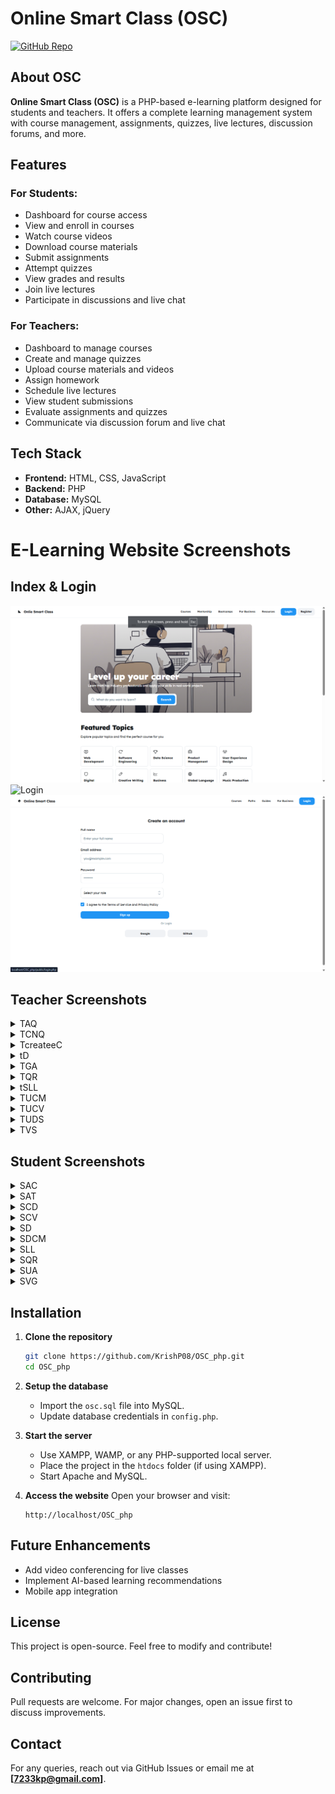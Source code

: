 # Online Smart Class (OSC)

[![GitHub Repo](https://img.shields.io/badge/GitHub-OSC_php-blue?style=flat&logo=github)](https://github.com/KrishP08/OSC_php)

## About OSC
**Online Smart Class (OSC)** is a PHP-based e-learning platform designed for students and teachers. It offers a complete learning management system with course management, assignments, quizzes, live lectures, discussion forums, and more.

## Features
### **For Students:**
- Dashboard for course access
- View and enroll in courses
- Watch course videos
- Download course materials
- Submit assignments
- Attempt quizzes
- View grades and results
- Join live lectures
- Participate in discussions and live chat

### **For Teachers:**
- Dashboard to manage courses
- Create and manage quizzes
- Upload course materials and videos
- Assign homework
- Schedule live lectures
- View student submissions
- Evaluate assignments and quizzes
- Communicate via discussion forum and live chat

## Tech Stack
- **Frontend:** HTML, CSS, JavaScript
- **Backend:** PHP
- **Database:** MySQL
- **Other:** AJAX, jQuery
  
# E-Learning Website Screenshots  

## Index & Login  
![Index](Screenshort/Index.png)  
![Login](Screenshort/Login.pnd)  
![Register](Screenshort/signup.png)  

## Teacher Screenshots  
<details>
  <summary>TAQ</summary>
  <img src="Screenshort/teacher/TAQ.png" width="600">
</details>

<details>
  <summary>TCNQ</summary>
  <img src="Screenshort/teacher/TCNQ.png" width="600">
</details>

<details>
  <summary>TcreateeC</summary>
  <img src="Screenshort/teacher/TcreateeC.png" width="600">
</details>

<details>
  <summary>tD</summary>
  <img src="Screenshort/teacher/tD.png" width="600">
</details>

<details>
  <summary>TGA</summary>
  <img src="Screenshort/teacher/TGA.png" width="600">
</details>

<details>
  <summary>TQR</summary>
  <img src="Screenshort/teacher/TQR.png" width="600">
</details>

<details>
  <summary>tSLL</summary>
  <img src="Screenshort/teacher/tSLL.png" width="600">
</details>

<details>
  <summary>TUCM</summary>
  <img src="Screenshort/teacher/TUCM.png" width="600">
</details>

<details>
  <summary>TUCV</summary>
  <img src="Screenshort/teacher/TUCV.png" width="600">
</details>

<details>
  <summary>TUDS</summary>
  <img src="Screenshort/teacher/TUDS.png" width="600">
</details>

<details>
  <summary>TVS</summary>
  <img src="Screenshort/teacher/TVS.png" width="600">
</details>

## Student Screenshots  
<details>
  <summary>SAC</summary>
  <img src="Screenshort/student/SAC.png" width="600">
</details>

<details>
  <summary>SAT</summary>
  <img src="Screenshort/student/SAT.png" width="600">
</details>

<details>
  <summary>SCD</summary>
  <img src="Screenshort/student/SCD1.png" width="600">
  <img src="Screenshort/student/SCD2.png" width="600">
</details>

<details>
  <summary>SCV</summary>
  <img src="Screenshort/student/SCV.png" width="600">
</details>

<details>
  <summary>SD</summary>
  <img src="Screenshort/student/SD1.png" width="600">
  <img src="Screenshort/student/SD2.png" width="600">
</details>

<details>
  <summary>SDCM</summary>
  <img src="Screenshort/student/SDCM.png" width="600">
</details>

<details>
  <summary>SLL</summary>
  <img src="Screenshort/student/SLL.png" width="600">
</details>

<details>
  <summary>SQR</summary>
  <img src="Screenshort/student/SQR.png" width="600">
</details>

<details>
  <summary>SUA</summary>
  <img src="Screenshort/student/SUA.png" width="600">
</details>

<details>
  <summary>SVG</summary>
  <img src="Screenshort/student/SVG.png" width="600">
</details>

## Installation
1. **Clone the repository**
   ```bash
   git clone https://github.com/KrishP08/OSC_php.git
   cd OSC_php
   ```
2. **Setup the database**
   - Import the `osc.sql` file into MySQL.
   - Update database credentials in `config.php`.

3. **Start the server**
   - Use XAMPP, WAMP, or any PHP-supported local server.
   - Place the project in the `htdocs` folder (if using XAMPP).
   - Start Apache and MySQL.

4. **Access the website**
   Open your browser and visit:
   ```
   http://localhost/OSC_php
   ```

## Future Enhancements
- Add video conferencing for live classes
- Implement AI-based learning recommendations
- Mobile app integration

## License
This project is open-source. Feel free to modify and contribute!

## Contributing
Pull requests are welcome. For major changes, open an issue first to discuss improvements.

## Contact
For any queries, reach out via GitHub Issues or email me at **[7233kp@gmail.com]**.
